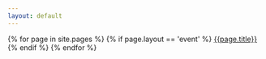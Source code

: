 ```yaml
---
layout: default
---
```


{% for page in site.pages %}
  {% if page.layout == 'event' %}
   [{{page.title}}]({{site.baseurl}}{{page.url}})
  {% endif %}
{% endfor %}
